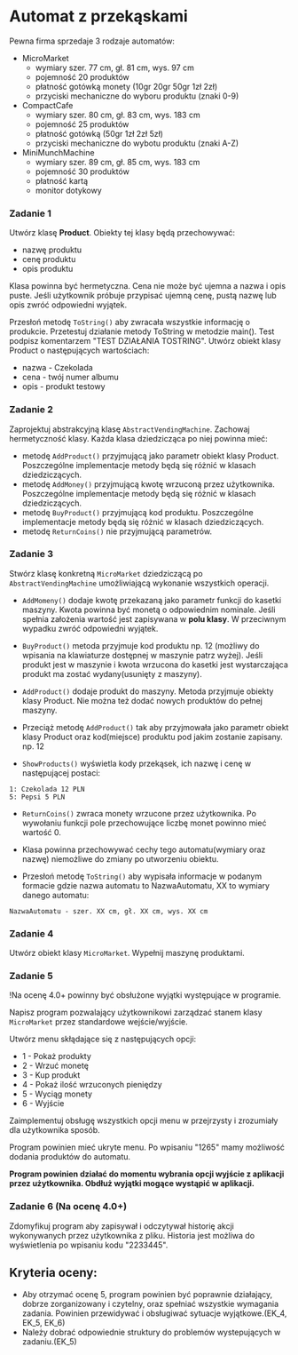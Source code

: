 # Automat z przekąskami
Pewna firma sprzedaje 3 rodzaje automatów:
- MicroMarket
    - wymiary szer. 77 cm, gł. 81 cm, wys. 97 cm
    - pojemność 20 produktów
    - płatność gotówką monety (10gr 20gr 50gr 1zł 2zł)
    - przyciski mechaniczne do wyboru produktu (znaki 0-9)
- CompactCafe
    - wymiary szer. 80 cm, gł. 83 cm, wys. 183 cm
    - pojemność 25 produktów
    - płatność gotówką (50gr 1zł 2zł 5zł)
    - przyciski mechaniczne do wybotu produktu (znaki A-Z)
- MiniMunchMachine
    - wymiary szer. 89 cm, gł. 85 cm, wys. 183 cm
    - pojemność 30 produktów
    - płatność kartą
    - monitor dotykowy

### Zadanie 1
Utwórz klasę **Product**. Obiekty tej klasy będą przechowywać:
- nazwę produktu
- cenę produktu
- opis produktu

Klasa powinna być hermetyczna. Cena nie może być ujemna a nazwa i opis puste. Jeśli użytkownik próbuje przypisać ujemną cenę, pustą nazwę lub opis zwróć odpowiedni wyjątek.

Przesłoń metodę `ToString()` aby zwracała wszystkie informację o produkcie.
Przetestuj działanie metody ToString w metodzie main(). Test podpisz komentarzem "TEST DZIAŁANIA TOSTRING". Utwórz obiekt klasy Product o następujących wartościach:
- nazwa - Czekolada
- cena - twój numer albumu
- opis - produkt testowy


### Zadanie 2

Zaprojektuj abstrakcyjną klasę `AbstractVendingMachine`. Zachowaj hermetyczność klasy.
Każda klasa dziedzicząca po niej powinna mieć:
- metodę `AddProduct()` przyjmującą jako parametr obiekt klasy Product. Poszczególne implementacje metody będą się różnić w klasach dziedziczących.
- metodę `AddMoney()` przyjmującą kwotę wrzuconą przez użytkownika. Poszczególne implementacje metody będą się różnić w klasach dziedziczących.
- metodę `BuyProduct()` przyjmującą kod produktu. Poszczególne implementacje metody będą się różnić w klasach dziedziczących.
- metodę `ReturnCoins()` nie przyjmującą parametrów.


### Zadanie 3

Stwórz klasę konkretną `MicroMarket` dziedziczącą po `AbstractVendingMachine` umożliwiającą wykonanie wszystkich operacji.
- `AddMomeny()` dodaje kwotę przekazaną jako parametr funkcji do kasetki maszyny. Kwota powinna być monetą o odpowiednim nominale. Jeśli spełnia założenia wartość jest zapisywana w **polu klasy**. W przeciwnym wypadku zwróć odpowiedni wyjątek.

- `BuyProduct()` metoda przyjmuje kod produktu np. 12 (możliwy do wpisania na klawiaturze dostępnej w maszynie patrz wyżej). Jeśli produkt jest w maszynie i kwota wrzucona do kasetki jest wystarczająca produkt ma zostać wydany(usunięty z maszyny).

- `AddProduct()` dodaje produkt do maszyny. Metoda przyjmuje obiekty klasy Product. Nie można też dodać nowych produktów do pełnej maszyny.

- Przeciąż metodę `AddProduct()` tak aby przyjmowała jako parametr obiekt klasy Product oraz kod(miejsce) produktu pod jakim zostanie zapisany. np. 12

- `ShowProducts()` wyświetla kody przekąsek, ich nazwę i cenę w następującej postaci:
```
1: Czekolada 12 PLN
5: Pepsi 5 PLN 
```

- `ReturnCoins()` zwraca monety wrzucone przez użytkownika. Po wywołaniu funkcji pole przechowujące liczbę monet powinno mieć wartość 0.

- Klasa powinna przechowywać cechy tego automatu(wymiary oraz nazwę) niemożliwe do zmiany po utworzeniu obiektu.

- Przesłoń metodę `ToString()` aby wypisała informacje w podanym formacie gdzie nazwa automatu to NazwaAutomatu, XX to wymiary danego automatu:
```
NazwaAutomatu - szer. XX cm, gł. XX cm, wys. XX cm
```


### Zadanie 4

Utwórz obiekt klasy `MicroMarket`. Wypełnij maszynę produktami.

### Zadanie 5 

!Na ocenę 4.0+ powinny być obsłużone wyjątki występujące w programie.

Napisz program pozwalający użytkownikowi zarządzać stanem klasy `MicroMarket` przez standardowe wejście/wyjście.

Utwórz menu skłądające się z następujących opcji:
- 1 - Pokaż produkty
- 2 - Wrzuć monetę
- 3 - Kup produkt
- 4 - Pokaż ilość wrzuconych pieniędzy
- 5 - Wyciąg monety
- 6 - Wyjście

Zaimplementuj obsługę wszystkich opcji menu w przejrzysty i zrozumiały dla użytkownika sposób. 

Program powinien mieć ukryte menu. Po wpisaniu "1265" mamy możliwość dodania produktów do automatu. 

**Program powinien działać do momentu wybrania opcji wyjście z aplikacji przez użytkownika. Obdłuż wyjątki mogące wystąpić w aplikacji.**

### Zadanie 6 (Na ocenę 4.0+)
Zdomyfikuj program aby zapisywał i odczytywał  historię akcji wykonywanych przez użytkownika z pliku. Historia jest możliwa do wyświetlenia po wpisaniu kodu "2233445". 

## Kryteria oceny:
- Aby otrzymać ocenę 5, program powinien być poprawnie działający, dobrze zorganizowany i czytelny, oraz spełniać wszystkie wymagania zadania. Powinien przewidywać i obsługiwać sytuacje wyjątkowe.(EK_4, EK_5, EK_6)
- Należy dobrać odpowiednie struktury do problemów wystepujących w zadaniu.(EK_5)






